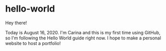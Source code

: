 # hello-world

Hey there!

Today is August 16, 2020. I'm Carina and this is my first time using GitHub, so I'm following the Hello World guide right now.
I hope to make a personal website to host a portfolio!
